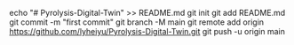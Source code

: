echo "# Pyrolysis-Digital-Twin" >> README.md
git init
git add README.md
git commit -m "first commit"
git branch -M main
git remote add origin https://github.com/lyheiyu/Pyrolysis-Digital-Twin.git
git push -u origin main
